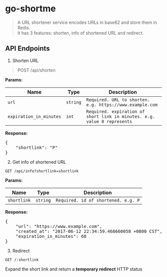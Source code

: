 # go-shortme

> A URL shortener service encodes URLs in base62 and store them in Redis.   
It has 3 features: shorten, info of shortened URL and redirect.

## API Endpoints

1. Shorten URL

> POST /api/shorten

**Params:**

| Name | Type | Description |
| ---- | ---- | ----------- |
| `url`  | `string` | `Required. URL to shorten. e.g. https://www.example.com` |
| `expiration_in_minutes` | `int` | `Required. expiration of short link in minutes. e.g. value 0 represents ` |

**Response:**

<pre>
{
    "shortlink": "P"
}
</pre>

2. Get info of shortened URL

`GET /api/info?shortlink=shortlink`

**Params:**

| Name | Type | Description |
| ---- | ---- | ----------- |
| `shortlink`  | `string` | `Required. id of shortened. e.g. P` |

**Response:**

<pre>
{
    "url": "https://www.example.com",
    "created_at": "2017-06-12 22:34:59.468660058 +0800 CST",
    "expiration_in_minutes": 60
}
</pre>

3. Redirect

`GET /:shortlink`

Expand the short link and return a **temporary redirect** HTTP status

